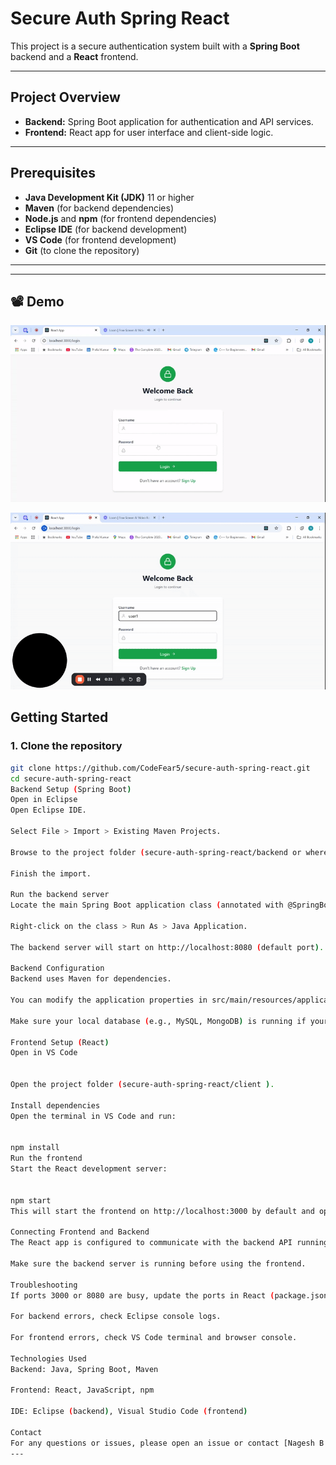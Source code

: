 
# Secure Auth Spring React

This project is a secure authentication system built with a **Spring Boot** backend and a **React** frontend.

---

## Project Overview

- **Backend:** Spring Boot application for authentication and API services.
- **Frontend:** React app for user interface and client-side logic.

---

## Prerequisites

- **Java Development Kit (JDK)** 11 or higher
- **Maven** (for backend dependencies)
- **Node.js** and **npm** (for frontend dependencies)
- **Eclipse IDE** (for backend development)
- **VS Code** (for frontend development)
- **Git** (to clone the repository)

---





---

## 📽️ Demo

![Demo 1](https://raw.githubusercontent.com/CodeFear5/secure-auth-spring-react/main/assets/demo1.gif)

![Demo 2](./assets/demo2.gif)



## Getting Started

### 1. Clone the repository

```bash
git clone https://github.com/CodeFear5/secure-auth-spring-react.git
cd secure-auth-spring-react
Backend Setup (Spring Boot)
Open in Eclipse
Open Eclipse IDE.

Select File > Import > Existing Maven Projects.

Browse to the project folder (secure-auth-spring-react/backend or wherever your backend code is).

Finish the import.

Run the backend server
Locate the main Spring Boot application class (annotated with @SpringBootApplication).

Right-click on the class > Run As > Java Application.

The backend server will start on http://localhost:8080 (default port).

Backend Configuration
Backend uses Maven for dependencies.

You can modify the application properties in src/main/resources/application.properties if needed (e.g., database URL, ports).

Make sure your local database (e.g., MySQL, MongoDB) is running if your app uses one.

Frontend Setup (React)
Open in VS Code
 

Open the project folder (secure-auth-spring-react/client ).

Install dependencies
Open the terminal in VS Code and run:


npm install
Run the frontend
Start the React development server:

 
npm start
This will start the frontend on http://localhost:3000 by default and open it in your browser.

Connecting Frontend and Backend
The React app is configured to communicate with the backend API running on http://localhost:8080.

Make sure the backend server is running before using the frontend.

Troubleshooting
If ports 3000 or 8080 are busy, update the ports in React (package.json) or Spring Boot (application.properties).

For backend errors, check Eclipse console logs.

For frontend errors, check VS Code terminal and browser console.

Technologies Used
Backend: Java, Spring Boot, Maven

Frontend: React, JavaScript, npm

IDE: Eclipse (backend), Visual Studio Code (frontend)

Contact
For any questions or issues, please open an issue or contact [Nagesh B C / nageshbc55@gmail.com].
---








